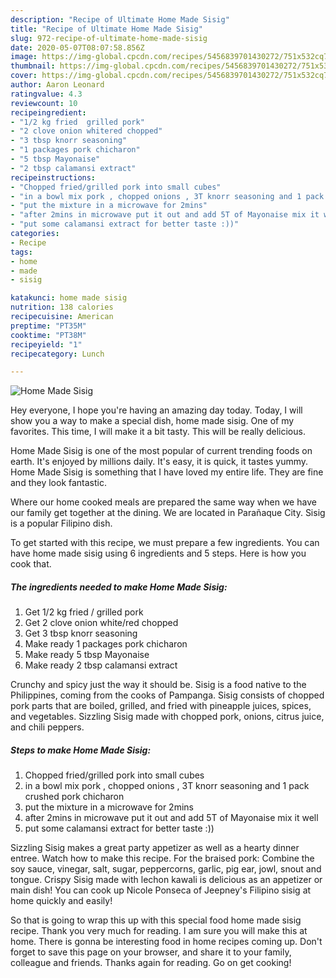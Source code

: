 ```yaml
---
description: "Recipe of Ultimate Home Made Sisig"
title: "Recipe of Ultimate Home Made Sisig"
slug: 972-recipe-of-ultimate-home-made-sisig
date: 2020-05-07T08:07:58.856Z
image: https://img-global.cpcdn.com/recipes/5456839701430272/751x532cq70/home-made-sisig-recipe-main-photo.jpg
thumbnail: https://img-global.cpcdn.com/recipes/5456839701430272/751x532cq70/home-made-sisig-recipe-main-photo.jpg
cover: https://img-global.cpcdn.com/recipes/5456839701430272/751x532cq70/home-made-sisig-recipe-main-photo.jpg
author: Aaron Leonard
ratingvalue: 4.3
reviewcount: 10
recipeingredient:
- "1/2 kg fried  grilled pork"
- "2 clove onion whitered chopped"
- "3 tbsp knorr seasoning"
- "1 packages pork chicharon"
- "5 tbsp Mayonaise"
- "2 tbsp calamansi extract"
recipeinstructions:
- "Chopped fried/grilled pork into small cubes"
- "in a bowl mix pork , chopped onions , 3T knorr seasoning and 1 pack crushed pork chicharon"
- "put the mixture in a microwave for 2mins"
- "after 2mins in microwave put it out and add 5T of Mayonaise mix it well"
- "put some calamansi extract for better taste :))"
categories:
- Recipe
tags:
- home
- made
- sisig

katakunci: home made sisig 
nutrition: 138 calories
recipecuisine: American
preptime: "PT35M"
cooktime: "PT38M"
recipeyield: "1"
recipecategory: Lunch

---
```



![Home Made Sisig](https://img-global.cpcdn.com/recipes/5456839701430272/751x532cq70/home-made-sisig-recipe-main-photo.jpg)

Hey everyone, I hope you're having an amazing day today. Today, I will show you a way to make a special dish, home made sisig. One of my favorites. This time, I will make it a bit tasty. This will be really delicious.

Home Made Sisig is one of the most popular of current trending foods on earth. It's enjoyed by millions daily. It's easy, it is quick, it tastes yummy. Home Made Sisig is something that I have loved my entire life. They are fine and they look fantastic.

Where our home cooked meals are prepared the same way when we have our family get together at the dining. We are located in Parañaque City. Sisig is a popular Filipino dish.


To get started with this recipe, we must prepare a few ingredients. You can have home made sisig using 6 ingredients and 5 steps. Here is how you cook that.

<!--inarticleads1-->

##### The ingredients needed to make Home Made Sisig:

1. Get 1/2 kg fried / grilled pork
1. Get 2 clove onion white/red chopped
1. Get 3 tbsp knorr seasoning
1. Make ready 1 packages pork chicharon
1. Make ready 5 tbsp Mayonaise
1. Make ready 2 tbsp calamansi extract


Crunchy and spicy just the way it should be. Sisig is a food native to the Philippines, coming from the cooks of Pampanga. Sisig consists of chopped pork parts that are boiled, grilled, and fried with pineapple juices, spices, and vegetables. Sizzling Sisig made with chopped pork, onions, citrus juice, and chili peppers. 

<!--inarticleads2-->

##### Steps to make Home Made Sisig:

1. Chopped fried/grilled pork into small cubes
1. in a bowl mix pork , chopped onions , 3T knorr seasoning and 1 pack crushed pork chicharon
1. put the mixture in a microwave for 2mins
1. after 2mins in microwave put it out and add 5T of Mayonaise mix it well
1. put some calamansi extract for better taste :))


Sizzling Sisig makes a great party appetizer as well as a hearty dinner entree. Watch how to make this recipe. For the braised pork: Combine the soy sauce, vinegar, salt, sugar, peppercorns, garlic, pig ear, jowl, snout and tongue. Crispy Sisig made with lechon kawali is delicious as an appetizer or main dish! You can cook up Nicole Ponseca of Jeepney&#39;s Filipino sisig at home quickly and easily! 

So that is going to wrap this up with this special food home made sisig recipe. Thank you very much for reading. I am sure you will make this at home. There is gonna be interesting food in home recipes coming up. Don't forget to save this page on your browser, and share it to your family, colleague and friends. Thanks again for reading. Go on get cooking!

